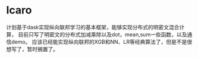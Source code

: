 # Icaro
计划基于dask实现纵向联邦学习的基本框架，能够实现分布式的明密文混合计算，
目前只写了明密文的分布式加减乘除以及dot，mean,sum一些函数，以及通信demo。
应该已经能实现纵向联邦的XGB和NN、LR等经典算法了，但是不是很想写了，暂时搁置了。
